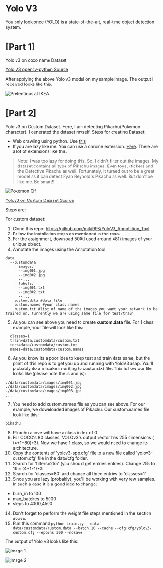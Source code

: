 # Yolo V3
You only look once (YOLO) is a state-of-the-art, real-time object detection system.
# [Part 1]
Yolo v3 on coco name Dataset

[Yolo V3 opencv-python Source](https://pysource.com/2019/06/27/yolo-object-detection-using-opencv-with-python/)

After applying the above Yolo v3 model on my sample image. The output I received looks like this.


![Pretentious at IKEA](https://github.com/imsahil007/YoloV3-CustomData/raw/master/Coco%20Names%20Dataset/predictions.jpg)

# [Part 2]

Yolo v3 on Custom Dataset.
Here, I am detecting Pikachu(Pokemon character). I generated the dataset myself.
Steps for creating Dataset:
* Web crawling using python. Use [this](https://github.com/scrapy/scrapy)
* If you are lazy like me. You can use a chrome extension. [Here](https://chrome.google.com/webstore/detail/download-all-images/ifipmflagepipjokmbdecpmjbibjnakm?hl=en). There are a lot of extensions like this.

> Note: I was too lazy for doing this. So, I didn't filter out the images. My dataset contains all type of Pikachu images. Even toys, stickers and the Detective Pikachu as well. Fortunately, it turned out to be a great model as it can detect Ryan Reynold's Pikachu as well. But don't be like me. Be smart!!

![Pokemon Gif](https://github.com/imsahil007/YoloV3-CustomData/raw/master/Custom%20Dataset/Sample%20Output/image3.gif)

[Yolov3 on Custom Dataset Source](https://github.com/theschoolofai/YoloV3)

Steps are:

For custom dataset:
1. Clone this repo: https://github.com/miki998/YoloV3_Annotation_Tool
2. Follow the installation steps as mentioned in the repo. 
3. For the assignment, download 500(I used around 481) images of your unique object. 
4. Annotate the images using the Annotation tool. 
```
data
  --customdata
    --images/
      --img001.jpg
      --img002.jpg
      --...
    --labels/
      --img001.txt
      --img002.txt
      --...
    custom.data #data file
    custom.names #your class names
    custom.txt #list of name of the images you want your network to be trained on. Currently we are using same file for test/train
```
5. As you can see above you need to create **custom.data** file. For 1 class example, your file will look like this:
```
  classes=1
  train=data/customdata/custom.txt
  test=data/customdata/custom.txt 
  names=data/customdata/custom.names
```
6. As you know its a poor idea to keep test and train data same, but the point of this repo is to get you up and running with YoloV3 asap. You'll probably do a mistake in writing to custom.txt file. This is how our file looks like (please note the .s and /s):
```
./data/customdata/images/img001.jpg
./data/customdata/images/img002.jpg
./data/customdata/images/img003.jpg
...
```
7. You need to add custom.names file as you can see above. For our example, we downloaded images of Pikachu. Our custom.names file look like this:
```
pikachu
```
8. Pikachu above will have a class index of 0. 
9. For COCO's 80 classes, VOLOv3's output vector has 255 dimensions ( (4+1+80)*3). Now we have 1 class, so we would need to change its architecture.
10. Copy the contents of 'yolov3-spp.cfg' file to a new file called 'yolov3-custom.cfg' file in the data/cfg folder. 
11. Search for 'filters=255' (you should get entries entries). Change 255 to 18 = (4+1+1)*3
12. Search for 'classes=80' and change all three entries to 'classes=1'
13. Since you are lazy (probably), you'll be working with very few samples. In such a case it is a good idea to change:
  * burn_in to 100
  * max_batches to 5000
  * steps to 4000,4500
14. Don't forget to perform the weight file steps mentioned in the section above. 
15. Run this command `python train.py --data data/customdata/custom.data --batch 10 --cache --cfg cfg/yolov3-custom.cfg --epochs 300 --nosave`

 The output of Yolo v3 looks like this:
 
 ![Image 1 ](https://github.com/imsahil007/YoloV3-CustomData/raw/master/Custom%20Dataset/Sample%20Output/image1.jpeg)
 
 ![Image 2 ](https://github.com/imsahil007/YoloV3-CustomData/raw/master/Custom%20Dataset/Sample%20Output/image2.gif)
 
